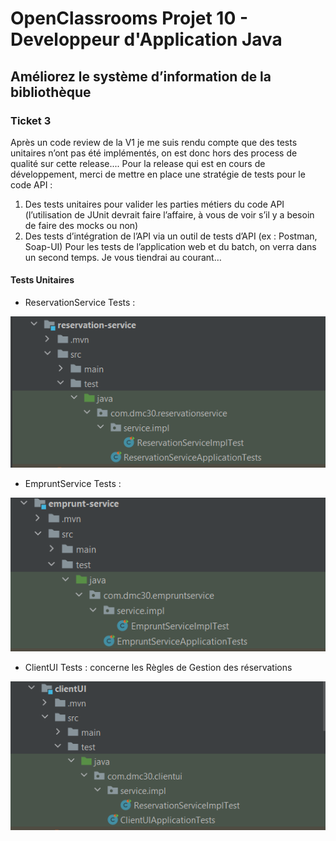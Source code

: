 # OpenClassrooms Projet 10 - Developpeur d'Application Java #

## Améliorez le système d’information de la bibliothèque ##

### Ticket 3 ###

Après un code review de la V1 je me suis rendu compte que des tests unitaires n’ont pas été implémentés, on est donc hors des process de qualité sur cette release....
Pour la release qui est en cours de développement, merci de mettre en place une stratégie de tests pour le code API :
1. Des tests unitaires pour valider les parties métiers du code API (l’utilisation de JUnit devrait faire l’affaire, à vous de voir s’il y a besoin de faire des mocks ou non)
2. Des tests d’intégration de l’API via un outil de tests d’API (ex : Postman, Soap-UI)
Pour les tests de l’application web et du batch, on verra dans un second temps. Je vous tiendrai au courant…

#### Tests Unitaires ####

+ ReservationService Tests : 

![img.png](../.README_images/tu_reservation_service.png)

+ EmpruntService Tests : 

![img.png](../.README_images/tu_emprunt_service.png)

+ ClientUI Tests : concerne les Règles de Gestion des réservations

![img.png](../.README_images/tu_clientui.png)